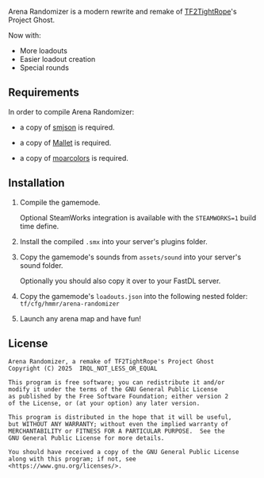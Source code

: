 Arena Randomizer is a modern rewrite and remake of [TF2TightRope](https://wiki.teamfortress.com/wiki/TF2Tightrope)'s Project Ghost.

Now with:
- More loadouts
- Easier loadout creation
- Special rounds

## Requirements

In order to compile Arena Randomizer:

- a copy of [smjson](https://github.com/clugg/sm-json) is required.

- a copy of [Mallet](https://github.com/irql-notlessorequal/Mallet/) is required.

- a copy of [moarcolors](https://github.com/DoctorMcKay/sourcemod-plugins/blob/master/scripting/include/morecolors.inc) is required.

## Installation

1. Compile the gamemode.

   Optional SteamWorks integration is available with the `STEAMWORKS=1` build time define.

2. Install the compiled `.smx` into your server's plugins folder.

3. Copy the gamemode's sounds from `assets/sound` into your server's sound folder.

	Optionally you should also copy it over to your FastDL server.

4. Copy the gamemode's `loadouts.json` into the following nested folder: `tf/cfg/hmmr/arena-randomizer`

5. Launch any arena map and have fun!

## License

```
Arena Randomizer, a remake of TF2TightRope's Project Ghost
Copyright (C) 2025  IRQL_NOT_LESS_OR_EQUAL

This program is free software; you can redistribute it and/or
modify it under the terms of the GNU General Public License
as published by the Free Software Foundation; either version 2
of the License, or (at your option) any later version.

This program is distributed in the hope that it will be useful,
but WITHOUT ANY WARRANTY; without even the implied warranty of
MERCHANTABILITY or FITNESS FOR A PARTICULAR PURPOSE.  See the
GNU General Public License for more details.

You should have received a copy of the GNU General Public License
along with this program; if not, see
<https://www.gnu.org/licenses/>.
```